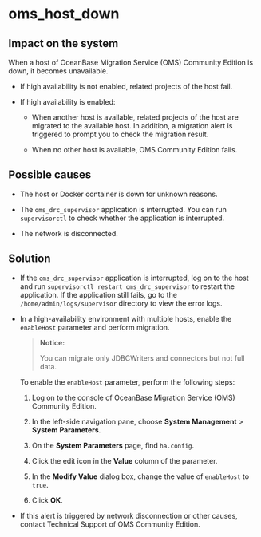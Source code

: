 # oms_host_down

## Impact on the system

When a host of OceanBase Migration Service (OMS) Community Edition is down, it becomes unavailable.

* If high availability is not enabled, related projects of the host fail. 

* If high availability is enabled:

   * When another host is available, related projects of the host are migrated to the available host. In addition, a migration alert is triggered to prompt you to check the migration result. 

   * When no other host is available, OMS Community Edition fails. 

## Possible causes

* The host or Docker container is down for unknown reasons. 

* The `oms_drc_supervisor` application is interrupted. You can run `supervisorctl` to check whether the application is interrupted. 

* The network is disconnected. 

## Solution

* If the `oms_drc_supervisor` application is interrupted, log on to the host and run `supervisorctl restart oms_drc_supervisor` to restart the application. If the application still fails, go to the `/home/admin/logs/supervisor` directory to view the error logs. 

* In a high-availability environment with multiple hosts, enable the `enableHost` parameter and perform migration. 

   > **Notice:**
   >
   > You can migrate only JDBCWriters and connectors but not full data. 

   To enable the `enableHost` parameter, perform the following steps:

   1. Log on to the console of OceanBase Migration Service (OMS) Community Edition. 

   2. In the left-side navigation pane, choose **System Management** \> **System Parameters**. 

   3. On the **System Parameters** page, find `ha.config`. 

   4. Click the edit icon in the **Value** column of the parameter. 

   5. In the **Modify Value** dialog box, change the value of `enableHost` to `true`. 

   6. Click **OK**. 

* If this alert is triggered by network disconnection or other causes, contact Technical Support of OMS Community Edition.